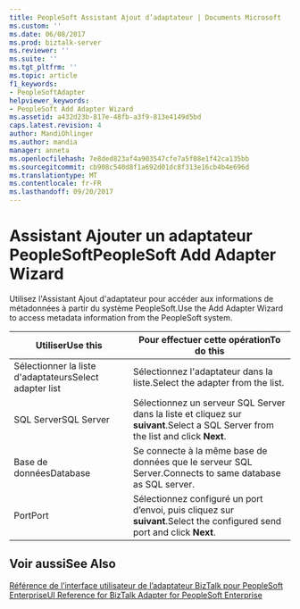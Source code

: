 ```yaml
---
title: PeopleSoft Assistant Ajout d’adaptateur | Documents Microsoft
ms.custom: ''
ms.date: 06/08/2017
ms.prod: biztalk-server
ms.reviewer: ''
ms.suite: ''
ms.tgt_pltfrm: ''
ms.topic: article
f1_keywords:
- PeopleSoftAdapter
helpviewer_keywords:
- PeopleSoft Add Adapter Wizard
ms.assetid: a432d23b-817e-48fb-a3f9-813e4149d5bd
caps.latest.revision: 4
author: MandiOhlinger
ms.author: mandia
manager: anneta
ms.openlocfilehash: 7e8ded823af4a903547cfe7a5f08e1f42ca135bb
ms.sourcegitcommit: cb908c540d8f1a692d01dc8f313e16cb4b4e696d
ms.translationtype: MT
ms.contentlocale: fr-FR
ms.lasthandoff: 09/20/2017
---
```

# <a name="peoplesoft-add-adapter-wizard"></a><span data-ttu-id="85722-102">Assistant Ajouter un adaptateur PeopleSoft</span><span class="sxs-lookup"><span data-stu-id="85722-102">PeopleSoft Add Adapter Wizard</span></span>
<span data-ttu-id="85722-103">Utilisez l'Assistant Ajout d'adaptateur pour accéder aux informations de métadonnées à partir du système PeopleSoft.</span><span class="sxs-lookup"><span data-stu-id="85722-103">Use the Add Adapter Wizard to access metadata information from the PeopleSoft system.</span></span>  
  
|<span data-ttu-id="85722-104">Utiliser</span><span class="sxs-lookup"><span data-stu-id="85722-104">Use this</span></span>|<span data-ttu-id="85722-105">Pour effectuer cette opération</span><span class="sxs-lookup"><span data-stu-id="85722-105">To do this</span></span>|  
|--------------|----------------|  
|<span data-ttu-id="85722-106">Sélectionner la liste d'adaptateurs</span><span class="sxs-lookup"><span data-stu-id="85722-106">Select adapter list</span></span>|<span data-ttu-id="85722-107">Sélectionnez l'adaptateur dans la liste.</span><span class="sxs-lookup"><span data-stu-id="85722-107">Select the adapter from the list.</span></span>|  
|<span data-ttu-id="85722-108">SQL Server</span><span class="sxs-lookup"><span data-stu-id="85722-108">SQL Server</span></span>|<span data-ttu-id="85722-109">Sélectionnez un serveur SQL Server dans la liste et cliquez sur **suivant**.</span><span class="sxs-lookup"><span data-stu-id="85722-109">Select a SQL Server from the list and click **Next**.</span></span>|  
|<span data-ttu-id="85722-110">Base de données</span><span class="sxs-lookup"><span data-stu-id="85722-110">Database</span></span>|<span data-ttu-id="85722-111">Se connecte à la même base de données que le serveur SQL Server.</span><span class="sxs-lookup"><span data-stu-id="85722-111">Connects to same database as SQL server.</span></span>|  
|<span data-ttu-id="85722-112">Port</span><span class="sxs-lookup"><span data-stu-id="85722-112">Port</span></span>|<span data-ttu-id="85722-113">Sélectionnez configuré un port d’envoi, puis cliquez sur **suivant**.</span><span class="sxs-lookup"><span data-stu-id="85722-113">Select the configured send port and click **Next**.</span></span>|  
  
## <a name="see-also"></a><span data-ttu-id="85722-114">Voir aussi</span><span class="sxs-lookup"><span data-stu-id="85722-114">See Also</span></span>  
 [<span data-ttu-id="85722-115">Référence de l’interface utilisateur de l’adaptateur BizTalk pour PeopleSoft Enterprise</span><span class="sxs-lookup"><span data-stu-id="85722-115">UI Reference for BizTalk Adapter for PeopleSoft Enterprise</span></span>](../core/ui-reference-for-biztalk-adapter-for-peoplesoft-enterprise.md)